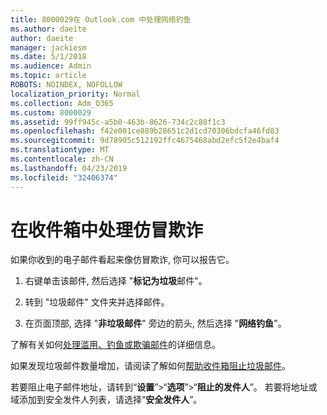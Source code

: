 ```yaml
---
title: 8000029在 Outlook.com 中处理网络钓鱼
ms.author: daeite
author: daeite
manager: jackiesm
ms.date: 5/1/2018
ms.audience: Admin
ms.topic: article
ROBOTS: NOINDEX, NOFOLLOW
localization_priority: Normal
ms.collection: Adm_O365
ms.custom: 8000029
ms.assetid: 99ff945c-a5b0-463b-8626-734c2c88f1c3
ms.openlocfilehash: f42e001ce889b28651c2d1cd70306bdcfa46fd83
ms.sourcegitcommit: 9d78905c512192ffc4675468abd2efc5f2e4baf4
ms.translationtype: MT
ms.contentlocale: zh-CN
ms.lasthandoff: 04/23/2019
ms.locfileid: "32406374"
---
```

# <a name="deal-with-phishing-scams-in-your-inbox"></a>在收件箱中处理仿冒欺诈

如果你收到的电子邮件看起来像仿冒欺诈, 你可以报告它。
  
1. 右键单击该邮件, 然后选择 "**标记为垃圾**邮件"。 
    
2. 转到 "垃圾邮件" 文件夹并选择邮件。
    
3. 在页面顶部, 选择 "**非垃圾邮件**" 旁边的箭头, 然后选择 "**网络钓鱼**"。 
    
了解有关如何[处理滥用、钓鱼或欺骗邮件](https://go.microsoft.com/fwlink/p/?linkid=873139)的详细信息。
  
如果发现垃圾邮件数量增加，请阅读了解如何[帮助收件箱阻止垃圾邮件](https://go.microsoft.com/fwlink/p/?linkid=873140)。
  
若要阻止电子邮件地址，请转到“**设置**”\>“**选项**”\>“**阻止的发件人**”。 若要将地址或域添加到安全发件人列表，请选择“**安全发件人**”。 
  

